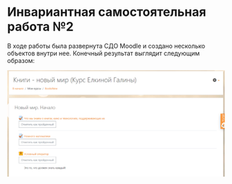 # Инвариантная самостоятельная работа №2

В ходе работы была развернута СДО Moodle и создано несколько объектов внутри нее. Конечный результат выглядит следующим образом:

![preview](../lr/lr3-preview.png)
